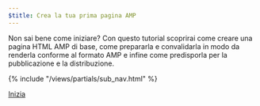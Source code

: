```yaml
---
$title: Crea la tua prima pagina AMP
---
```


Non sai bene come iniziare? Con questo tutorial scoprirai come creare una pagina HTML AMP di base, come prepararla e convalidarla in modo da renderla conforme al formato AMP e infine come predisporla per la pubblicazione e la distribuzione.

{% include "/views/partials/sub_nav.html" %}

<div class="prev-next-buttons">
<a class="button" href="{{g.doc('/content/docs/getting_started/create/basic_markup.md', locale=doc.locale).url.path}}"><span class="arrow-next">Inizia</span></a>
</div>
